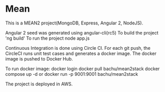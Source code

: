 # Mean

This is a MEAN2 project(MongoDB, Express, Angular 2, NodeJS).

Angular 2 seed was generated using angular-cli(rc5)
To build the project 
'ng build' 
To run the project 
node app.js

Continuous Integration is done using Circle CI.
For each git push, the CircleCI runs unit test cases and generates a docker image.
The docker image is pushed to Docker Hub.

To run docker image:
docker login
docker pull bachu/mean2stack
docker compose up -d or  docker run -p 9001:9001 bachu/mean2stack

The project is deployed in AWS.

